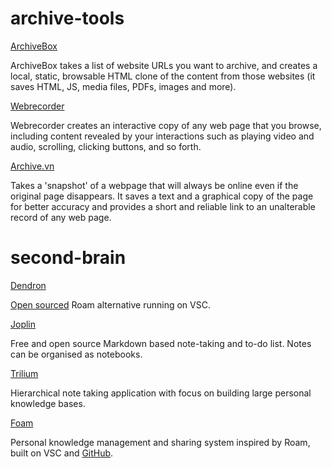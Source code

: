 # archive-tools
[ArchiveBox](https://archivebox.io)

ArchiveBox takes a list of website URLs you want to archive, and creates a local, static, browsable HTML clone of the content from those websites (it saves HTML, JS, media files, PDFs, images and more).

[Webrecorder](https://webrecorder.io)

Webrecorder creates an interactive copy of any web page that you browse, including content revealed by your interactions such as playing video and audio, scrolling, clicking buttons, and so forth.

[Archive.vn](https://archive.vn/)

Takes a 'snapshot' of a webpage that will always be online even if the original page disappears. It saves a text and a graphical copy of the page for better accuracy and provides a short and reliable link to an unalterable record of any web page.


# second-brain


[Dendron](https://www.dendron.so/)

[Open sourced](https://github.com/dendronhq/dendron) Roam alternative running on VSC.

[Joplin](https://joplinapp.org/)

Free and open source Markdown based note-taking and to-do list. Notes can be organised as notebooks.


[Trilium](https://github.com/zadam/trilium)

Hierarchical note taking application with focus on building large personal knowledge bases.

[Foam](https://foambubble.github.io/foam/)

Personal knowledge management and sharing system inspired by Roam, built on VSC and [GitHub](https://github.com/foambubble/foam).
